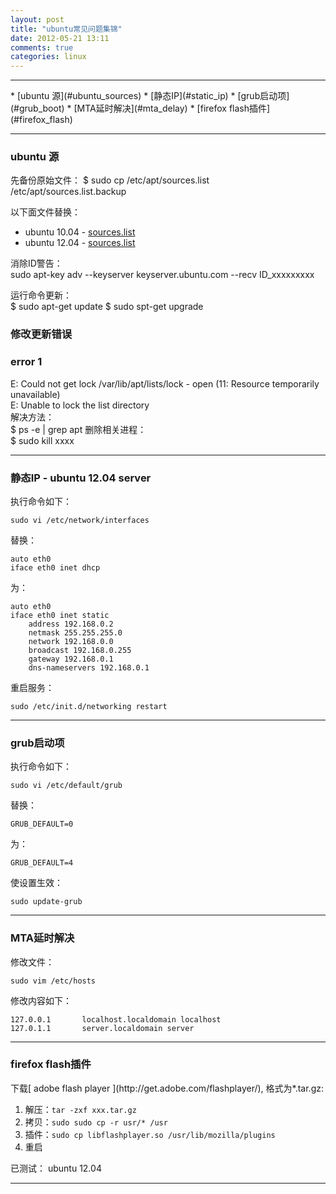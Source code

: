 ```yaml
---
layout: post
title: "ubuntu常见问题集锦"
date: 2012-05-21 13:11
comments: true
categories: linux
---
```


<!---
################################################################################
-->
<hr />
*    [ubuntu 源](#ubuntu_sources)
*    [静态IP](#static_ip)
*    [grub启动项](#grub_boot)
*    [MTA延时解决](#mta_delay)
*    [firefox flash插件](#firefox_flash)

<!---
################################################################################
-->
<hr />
<h3 id="ubuntu_sources">ubuntu 源</h3>
先备份原始文件：    
	$ sudo cp /etc/apt/sources.list /etc/apt/sources.list.backup

以下面文件替换：    

*    ubuntu 10.04 - <a href='/downloads/config/ubuntu_10.04.sources.list' id='blog-link' title='Tar'>sources.list</a>	
*    ubuntu 12.04 - <a href='/downloads/config/ubuntu_12.04.sources.list' id='blog-link' title='Tar'>sources.list</a>	

消除ID警告：    
	sudo apt-key adv --keyserver keyserver.ubuntu.com --recv ID_xxxxxxxxx

运行命令更新：    
	$ sudo apt-get update
	$ sudo spt-get upgrade

### 修改更新错误 ###
### error 1 ###
E: Could not get lock /var/lib/apt/lists/lock - open (11: Resource temporarily unavailable)     
E: Unable to lock the list directory    
解决方法：     
	$ ps -e | grep apt
删除相关进程：    
	$ sudo kill xxxx

<!---
################################################################################
-->
<hr />
<h3 id="static_ip">静态IP - ubuntu 12.04 server</h3>
执行命令如下：

	sudo vi /etc/network/interfaces

替换：

	auto eth0
	iface eth0 inet dhcp

为：

	auto eth0
	iface eth0 inet static
		address 192.168.0.2
		netmask 255.255.255.0
		network 192.168.0.0
		broadcast 192.168.0.255
		gateway 192.168.0.1
		dns-nameservers 192.168.0.1

重启服务：

	sudo /etc/init.d/networking restart

<!---
################################################################################
-->
<hr />
<h3 id="grub_boot">grub启动项</h3>
执行命令如下：

	sudo vi /etc/default/grub

替换：

	GRUB_DEFAULT=0

为：

	GRUB_DEFAULT=4

使设置生效：

	sudo update-grub 

<!---
################################################################################
-->
<hr />
<h3 id="mta_delay">MTA延时解决</h3>
修改文件：

	sudo vim /etc/hosts

修改内容如下：

	127.0.0.1       localhost.localdomain localhost
	127.0.1.1       server.localdomain server

<!---
################################################################################
-->
<hr />
<h3 id="firefox_flash">firefox flash插件</h3>
下载[ adobe flash player ](http://get.adobe.com/flashplayer/), 格式为*.tar.gz:

1.    解压：`tar -zxf xxx.tar.gz`
2.    拷贝：`sudo sudo cp -r usr/* /usr`
3.    插件：`sudo cp libflashplayer.so /usr/lib/mozilla/plugins`
4.    重启

已测试： ubuntu 12.04

<hr />

